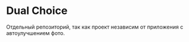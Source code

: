 # Dual Choice

Отдельный репозиторий, так как проект независим от приложения с автоулучшением фото.
